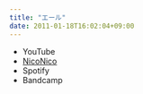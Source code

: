 ```yaml
---
title: "エール"
date: 2011-01-18T16:02:04+09:00
---
```


- YouTube
- [NicoNico](https://nico.ms/sm13341627)
- Spotify
- Bandcamp

